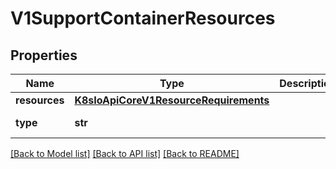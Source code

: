 # V1SupportContainerResources

## Properties
Name | Type | Description | Notes
------------ | ------------- | ------------- | -------------
**resources** | [**K8sIoApiCoreV1ResourceRequirements**](K8sIoApiCoreV1ResourceRequirements.md) |  | 
**type** | **str** |  | [default to '']

[[Back to Model list]](../README.md#documentation-for-models) [[Back to API list]](../README.md#documentation-for-api-endpoints) [[Back to README]](../README.md)


